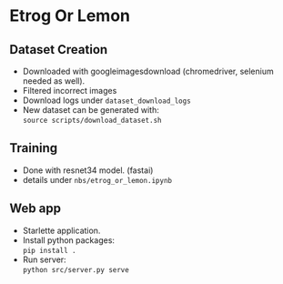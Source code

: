 # Etrog Or Lemon

## Dataset Creation  
  - Downloaded with googleimagesdownload (chromedriver, selenium needed as well).  
  - Filtered incorrect images
  - Download logs under `dataset_download_logs`
  - New dataset can be generated with:  
    `source scripts/download_dataset.sh`
 
 ## Training
  - Done with resnet34 model. (fastai)
  - details under `nbs/etrog_or_lemon.ipynb`

## Web app
  - Starlette application.
  - Install python packages:  
    `pip install .` 
  - Run server:  
    `python src/server.py serve`
